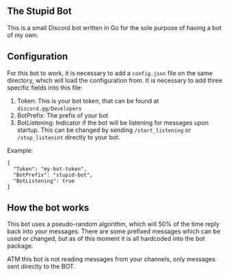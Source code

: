 ## The Stupid Bot
This is a small Discord bot written in Go for the sole purpose of having a bot of my own.

## Configuration
For this bot to work, it is necessary to add a ``config.json`` file on the same directory, which will load the configuration from. It is necessary to add three specific fields into this file:

1. Token: This is your bot token, that can be found at ``discord.gg/Developers``
2. BotPrefix: The prefix of your bot
3. BotListening: Indicator if the bot will be listening for messages upon startup. This can be changed by sending ``/start_listening`` or ``/stop_listenint`` directly to your bot.

Example:
````
{
  "Token": "my-bot-token",
  "BotPrefix": "stupid-bot",
  "BotListening": true
}
````

## How the bot works
This bot uses a pseudo-random algorithm, which will 50% of the time reply back into your messages. There are some prefixed messages which can be used or changed, but as of this moment it is all hardcoded into the bot package.

ATM this bot is not reading messages from your channels, only messages sent directly to the BOT.

